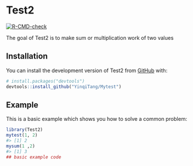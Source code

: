 
<!-- README.md is generated from README.Rmd. Please edit that file -->

# Test2

<!-- badges: start -->

[![R-CMD-check](https://github.com/YinqiTang/Mytest/actions/workflows/R-CMD-check.yaml/badge.svg)](https://github.com/YinqiTang/Mytest/actions/workflows/R-CMD-check.yaml)
<!-- badges: end -->

The goal of Test2 is to make sum or multiplication work of two values

## Installation

You can install the development version of Test2 from
[GitHub](https://github.com/) with:

``` r
# install.packages("devtools")
devtools::install_github("YinqiTang/Mytest")
```

## Example

This is a basic example which shows you how to solve a common problem:

``` r
library(Test2)
mytest(1, 2)
#> [1] 2
mysum(1 ,2)
#> [1] 3
## basic example code
```
